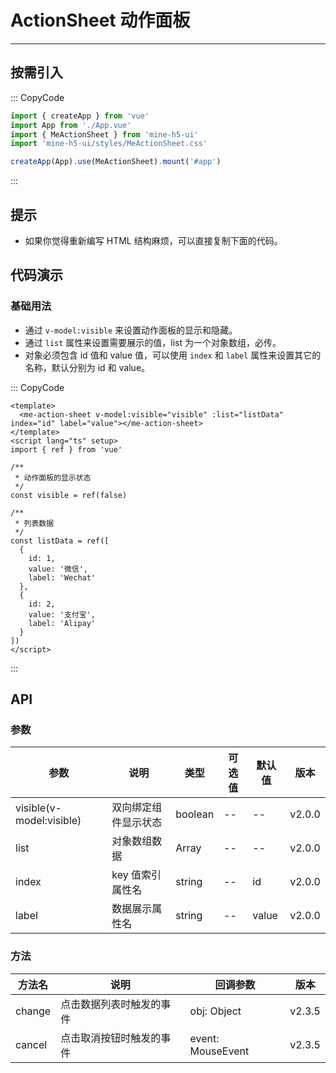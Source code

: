 # ActionSheet 动作面板

---

## 按需引入

::: CopyCode

```js
import { createApp } from 'vue'
import App from './App.vue'
import { MeActionSheet } from 'mine-h5-ui'
import 'mine-h5-ui/styles/MeActionSheet.css'

createApp(App).use(MeActionSheet).mount('#app')
```

:::

## 提示

- 如果你觉得重新编写 HTML 结构麻烦，可以直接复制下面的代码。

## 代码演示

### 基础用法

- 通过 `v-model:visible` 来设置动作面板的显示和隐藏。
- 通过 `list` 属性来设置需要展示的值，list 为一个对象数组，必传。
- 对象必须包含 id 值和 value 值，可以使用 `index` 和 `label` 属性来设置其它的名称，默认分别为 id 和 value。

::: CopyCode

```vue
<template>
  <me-action-sheet v-model:visible="visible" :list="listData" index="id" label="value"></me-action-sheet>
</template>
<script lang="ts" setup>
import { ref } from 'vue'

/**
 * 动作面板的显示状态
 */
const visible = ref(false)

/**
 * 列表数据
 */
const listData = ref([
  {
    id: 1,
    value: '微信',
    label: 'Wechat'
  },
  {
    id: 2,
    value: '支付宝',
    label: 'Alipay'
  }
])
</script>
```

:::

## API

### 参数

| 参数                     | 说明                 | 类型    | 可选值 | 默认值 | 版本   |
| ------------------------ | -------------------- | ------- | ------ | ------ | ------ |
| visible(v-model:visible) | 双向绑定组件显示状态 | boolean | --     | --     | v2.0.0 |
| list                     | 对象数组数据         | Array   | --     | --     | v2.0.0 |
| index                    | key 值索引属性名     | string  | --     | id     | v2.0.0 |
| label                    | 数据展示属性名       | string  | --     | value  | v2.0.0 |

### 方法

| 方法名 | 说明                     | 回调参数          | 版本   |
| ------ | ------------------------ | ----------------- | ------ |
| change | 点击数据列表时触发的事件 | obj: Object       | v2.3.5 |
| cancel | 点击取消按钮时触发的事件 | event: MouseEvent | v2.3.5 |
